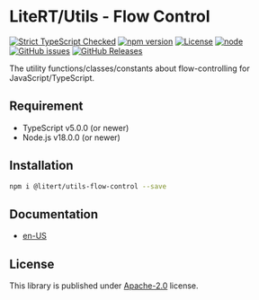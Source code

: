 # LiteRT/Utils - Flow Control

[![Strict TypeScript Checked](https://badgen.net/badge/TS/Strict "Strict TypeScript Checked")](https://www.typescriptlang.org)
[![npm version](https://img.shields.io/npm/v/@litert/utils-flow-control.svg?colorB=brightgreen)](https://www.npmjs.com/package/@litert/utils-flow-control "Stable Version")
[![License](https://img.shields.io/npm/l/@litert/utils-flow-control.svg?maxAge=2592000?style=plastic)](https://github.com/litert/utils/blob/master/LICENSE)
[![node](https://img.shields.io/node/v/@litert/utils-flow-control.svg?colorB=brightgreen)](https://nodejs.org/dist/latest-v8.x/)
[![GitHub issues](https://img.shields.io/github/issues/litert/utils.js.svg)](https://github.com/litert/utils.js/issues)
[![GitHub Releases](https://img.shields.io/github/release/litert/utils.js.svg)](https://github.com/litert/utils.js/releases "Stable Release")

The utility functions/classes/constants about flow-controlling for JavaScript/TypeScript.

## Requirement

- TypeScript v5.0.0 (or newer)
- Node.js v18.0.0 (or newer)

## Installation

```sh
npm i @litert/utils-flow-control --save
```

## Documentation

- [en-US](https://litert.org/projects/utils.js/api-docs/flow-control/)

## License

This library is published under [Apache-2.0](https://github.com/litert/utils.js/blob/master/LICENSE) license.
